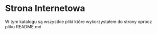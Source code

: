 # Strona Internetowa
W tym katalogu są wszystkie pliki które wykorzystałem do strony oprócz pliku README.md
